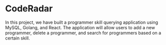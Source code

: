 # CodeRadar
In this project, we have built a programmer skill querying application using MySQL, Golang, and React. The application will allow users to add a new programmer, delete a programmer, and search for programmers based on a certain skill.
